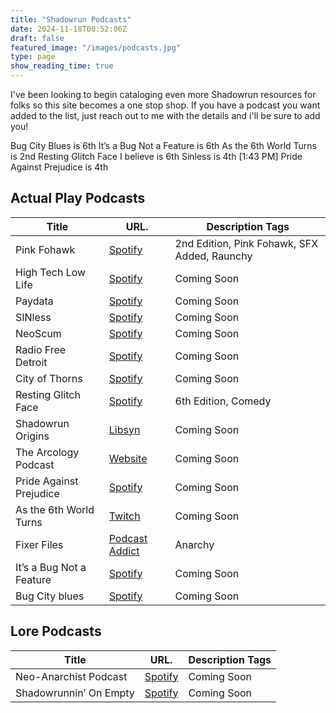 ```yaml
---
title: "Shadowrun Podcasts"
date: 2024-11-18T00:52:06Z
draft: false
featured_image: "/images/podcasts.jpg"
type: page
show_reading_time: true
---
```


I've been looking to begin cataloging even more Shadowrun resources for folks so this site becomes a one stop shop. If you have a podcast you want added to the list, just reach out to me with the details and i'll be sure to add you!

Bug City Blues is 6th 
It’s a Bug Not a Feature is 6th
As the 6th World Turns is 2nd
Resting Glitch Face I believe is 6th
Sinless is 4th
[1:43 PM]
Pride Against Prejudice is 4th

## Actual Play Podcasts
|Title  |    URL.   | Description Tags |
|-------|-----------|------------------|
|Pink Fohawk| [Spotify](https://open.spotify.com/show/5fKd0STUvxIlaqOdPu7ejE?si=c4KpSHdiQOWv_BzbhiHbOw&nd=1&dlsi=25377d69d23e4700) | 2nd Edition, Pink Fohawk, SFX Added, Raunchy|
|High Tech Low Life|[Spotify](https://open.spotify.com/show/2JhnB9fMfSvTYrtREEoCi2?si=97877c70e06a4441)|Coming Soon|
|Paydata|[Spotify](https://open.spotify.com/show/1ov7zkHT5Du3jAafEGvEbw?si=256b78e507b54d2c)|Coming Soon|
|SINless|[Spotify](https://open.spotify.com/show/7A1SkBE7i56Wj8WA32HtaM?si=aa0f2120c69f484a)|Coming Soon|
|NeoScum|[Spotify](https://open.spotify.com/show/79CetiQXqJu6qw06SwUzzs)|Coming Soon|
|Radio Free Detroit|[Spotify](https://open.spotify.com/show/69d0F0UByyUPPwBDjbM2vv)|Coming Soon|
|City of Thorns|[Spotify](https://open.spotify.com/show/0lXcWyK67V4nij4Hr20bBV)|Coming Soon|
|Resting Glitch Face|[Spotify](https://open.spotify.com/show/1ijwk9DT8ulqO8RVyrawhN)|6th Edition, Comedy|
|Shadowrun Origins|[Libsyn](https://shadowrunorigins.libsyn.com/)|Coming Soon|
|The Arcology Podcast|[Website](https://arcologypodcast.com/)|Coming Soon|
|Pride Against Prejudice|[Spotify](https://creators.spotify.com/pod/show/prideagainstprejudicesr)|Coming Soon|
|As the 6th World Turns|[Twitch](https://www.twitch.tv/asthe6thworldturns)|Coming Soon|
|Fixer Files|[Podcast Addict](https://podcastaddict.com/podcast/the-fixer-files/5172387)|Anarchy|
|It’s a Bug Not a Feature|[Spotify](https://open.spotify.com/show/3VwoiQRPpYknlBwyF8jpFv)|Coming Soon|
|Bug City blues|[Spotify](https://open.spotify.com/show/1x23ClaSIoKIPz19TXtMF2)|Coming Soon|


## Lore Podcasts
|Title  |    URL.   | Description Tags |
|-------|-----------|------------------|
|Neo-Anarchist Podcast|[Spotify](https://open.spotify.com/show/6yzHaU7BMMYyPe3eOt6gdc)|Coming Soon|
|Shadowrunnin’ On Empty|[Spotify](https://open.spotify.com/show/3DOh5tNDjfsYj64D59o5oo)|Coming Soon|
